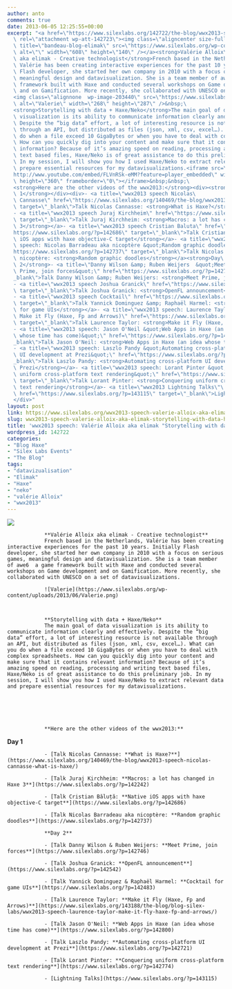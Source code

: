 ```yaml
---
author: anto
comments: true
date: 2013-06-05 12:25:55+00:00
excerpt: "<a href=\"https://www.silexlabs.org/142722/the-blog/wwx2013-speech-valerie-alloix-aka-elimak-storytelling-with-data-haxeneko/attachment/bandeau-blog-elimak/\"\
  \ rel=\"attachment wp-att-142723\"><img class=\"aligncenter size-full wp-image-142723\"\
  \ title=\"bandeau-blog-elimak\" src=\"https://www.silexlabs.org/wp-content/uploads/2013/06/bandeau-blog-elimak.jpg\"\
  \ alt=\"\" width=\"608\" height=\"140\" /></a><strong>Valérie Alloix\
  \ aka elimak - Creative technologist</strong>French based in the Netherlands,\
  \ Valérie has been creating interactive experiences for the past 10 years. Initially\
  \ Flash developer, she started her own company in 2010 with a focus on serious games,\
  \ meaningful design and data­visualization. She is a team member of awe6 ­ a game\
  \ framework built with Haxe and conducted several workshops on Game development\
  \ and on Gamification. More recently, she collaborated with UNESCO on a set of data­visualizations.\
  <img class=\"alignnone  wp-image-203440\" src=\"https://www.silexlabs.org/wp-content/uploads/2013/06/Valerie.png\"\
  \ alt=\"Valerie\" width=\"268\" height=\"287\" />&nbsp;\
  <strong>Storytelling with data + Haxe/Neko</strong>The main goal of data\
  \ visualization is its ability to communicate information clearly and effectively.\
  \ Despite the “big data” effort, a lot of interesting resource is not available\
  \ through an API, but distributed as files (json, xml, csv, excel…). What can you\
  \ do when a file exceed 10 GigaBytes or when you have to deal with complex spreadsheets.\
  \ How can you quickly dig into your content and make sure that it contains relevant\
  \ information? Because of it’s amazing speed on reading, processing and writing\
  \ text based files, Haxe/Neko is of great assistance to do this preliminary job.\
  \ In my session, I will show you how I used Haxe/Neko to extract relevant data and\
  \ prepare essential resources for my data­visualizations.<iframe src=\"\
  http://www.youtube.com/embed/FLVnRSk-eMM?feature=player_embedded\" width=\"640\"\
  \ height=\"360\" frameborder=\"0\"></iframe>&nbsp;&nbsp;\
  <strong>Here are the other videos of the wwx2013:</strong><div><strong>Day\
  \ 1</strong></div><div>- <a title=\"wwx2013 speech Nicolas\
  \ Cannasse\" href=\"https://www.silexlabs.org/140469/the-blog/wwx2013-speech-nicolas-cannasse-what-is-haxe/\"\
  \ target=\"_blank\">Talk Nicolas Cannasse: <strong>What is Haxe?</strong></a>\
  - <a title=\"wwx2013 speech Juraj Kirchheim\" href=\"https://www.silexlabs.org/?p=142242\"\
  \ target=\"_blank\">Talk Juraj Kirchheim: <strong>Macros: a lot has changed in Haxe\
  \ 3</strong></a>- <a title=\"wwx2013 speech Cristian Baluta\" href=\"\
  https://www.silexlabs.org/?p=142686\" target=\"_blank\">Talk Cristian Băluță: <strong>Native\
  \ iOS apps with haxe objective-C target</strong></a>- <a title=\"wwx2013\
  \ speech: Nicolas Barradeau aka nicoptère &quot;Random graphic doodles&quot;\" href=\"\
  https://www.silexlabs.org/?p=142737\" target=\"_blank\">Talk Nicolas Barradeau aka\
  \ nicoptère: <strong>Random graphic doodles</strong></a><strong>Day\
  \ 2</strong>- <a title=\"Danny Wilson &amp; Ruben Weijers  &quot;Meet\
  \ Prime, join forces&quot;\" href=\"https://www.silexlabs.org/?p=142746\" target=\"\
  _blank\">Talk Danny Wilson &amp; Ruben Weijers: <strong>Meet Prime, join forces</strong></a>\
  - <a title=\"wwx2013 speech Joshua Granick\" href=\"https://www.silexlabs.org/?p=142542\"\
  \ target=\"_blank\">Talk Joshua Granick: <strong>OpenFL announcement</strong></a>\
  - <a title=\"wwx2013 speech Cocktail\" href=\"https://www.silexlabs.org/?p=142483\"\
  \ target=\"_blank\">Talk Yannick Dominguez &amp; Raphaël Harmel: <strong>Cocktail\
  \ for game UIs</strong></a>- <a title=\"wwx2013 speech: Laurence Taylor\
  \ Make it Fly (Haxe, Fp and Arrows)\" href=\"https://www.silexlabs.org/143188/the-blog/blog-silex-labs/wwx2013-speech-laurence-taylor-make-it-fly-haxe-fp-and-arrows/\"\
  \ target=\"_blank\">Talk Laurence Taylor: <strong>Make it Fly (Haxe, Fp and Arrows)</strong></a>\
  - <a title=\"wwx2013 speech: Jason O'Neil &quot;Web Apps in Haxe (an idea\
  \ whose time has come)&quot;\" href=\"https://www.silexlabs.org/?p=142800\" target=\"\
  _blank\">Talk Jason O'Neil: <strong>Web Apps in Haxe (an idea whose time has come)</strong></a>\
  - <a title=\"wwx2013 speech: Laszlo Pandy &quot;Automating cross-platform\
  \ UI development at Prezi&quot;\" href=\"https://www.silexlabs.org/?p=142721\" target=\"\
  _blank\">Talk Laszlo Pandy: <strong>Automating cross-platform UI development at\
  \ Prezi</strong></a>- <a title=\"wwx2013 speech: Lorant Pinter &quot;Conquering\
  \ uniform cross-platform text rendering&quot;\" href=\"https://www.silexlabs.org/?p=142774\"\
  \ target=\"_blank\">Talk Lorant Pinter: <strong>Conquering uniform cross-platform\
  \ text rendering</strong></a>- <a title=\"wwx2013 Lightning Talks\"\
  \ href=\"https://www.silexlabs.org/?p=143115\" target=\"_blank\">Lightning Talks</a>\
  </div>"
layout: post
link: https://www.silexlabs.org/wwx2013-speech-valerie-alloix-aka-elimak-storytelling-with-data-haxeneko/
slug: wwx2013-speech-valerie-alloix-aka-elimak-storytelling-with-data-haxeneko
title: 'wwx2013 speech: Valérie Alloix aka elimak "Storytelling with data + Haxe/Neko"'
wordpress_id: 142722
categories:
- "Blog Haxe"
- "Silex Labs Events"
- "The Blog"
tags:
- "datavizualisation"
- "Elimak"
- "Haxe"
- "neko"
- "valérie Alloix"
- "wwx2013"
---
```


[![](https://www.silexlabs.org/wp-content/uploads/2013/06/bandeau-blog-elimak.jpg)](https://www.silexlabs.org/142722/the-blog/wwx2013-speech-valerie-alloix-aka-elimak-storytelling-with-data-haxeneko/attachment/bandeau-blog-elimak/)

				**Valérie Alloix aka elimak - Creative technologist**
				French based in the Netherlands, Valérie has been creating interactive experiences for the past 10 years. Initially Flash developer, she started her own company in 2010 with a focus on serious games, meaningful design and data­visualization. She is a team member of awe6 ­ a game framework built with Haxe and conducted several workshops on Game development and on Gamification. More recently, she collaborated with UNESCO on a set of data­visualizations.

				![Valerie](https://www.silexlabs.org/wp-content/uploads/2013/06/Valerie.png)



				**Storytelling with data + Haxe/Neko**
				The main goal of data visualization is its ability to communicate information clearly and effectively. Despite the “big data” effort, a lot of interesting resource is not available through an API, but distributed as files (json, xml, csv, excel…). What can you do when a file exceed 10 GigaBytes or when you have to deal with complex spreadsheets. How can you quickly dig into your content and make sure that it contains relevant information? Because of it’s amazing speed on reading, processing and writing text based files, Haxe/Neko is of great assistance to do this preliminary job. In my session, I will show you how I used Haxe/Neko to extract relevant data and prepare essential resources for my data­visualizations.






				**Here are the other videos of the wwx2013:**


**Day 1**






				- [Talk Nicolas Cannasse: **What is Haxe?**](https://www.silexlabs.org/140469/the-blog/wwx2013-speech-nicolas-cannasse-what-is-haxe/)

				- [Talk Juraj Kirchheim: **Macros: a lot has changed in Haxe 3**](https://www.silexlabs.org/?p=142242)

				- [Talk Cristian Băluță: **Native iOS apps with haxe objective-C target**](https://www.silexlabs.org/?p=142686)

				- [Talk Nicolas Barradeau aka nicoptère: **Random graphic doodles**](https://www.silexlabs.org/?p=142737)

				**Day 2**

				- [Talk Danny Wilson & Ruben Weijers: **Meet Prime, join forces**](https://www.silexlabs.org/?p=142746)

				- [Talk Joshua Granick: **OpenFL announcement**](https://www.silexlabs.org/?p=142542)

				- [Talk Yannick Dominguez & Raphaël Harmel: **Cocktail for game UIs**](https://www.silexlabs.org/?p=142483)

				- [Talk Laurence Taylor: **Make it Fly (Haxe, Fp and Arrows)**](https://www.silexlabs.org/143188/the-blog/blog-silex-labs/wwx2013-speech-laurence-taylor-make-it-fly-haxe-fp-and-arrows/)

				- [Talk Jason O'Neil: **Web Apps in Haxe (an idea whose time has come)**](https://www.silexlabs.org/?p=142800)

				- [Talk Laszlo Pandy: **Automating cross-platform UI development at Prezi**](https://www.silexlabs.org/?p=142721)

				- [Talk Lorant Pinter: **Conquering uniform cross-platform text rendering**](https://www.silexlabs.org/?p=142774)

				- [Lightning Talks](https://www.silexlabs.org/?p=143115)


